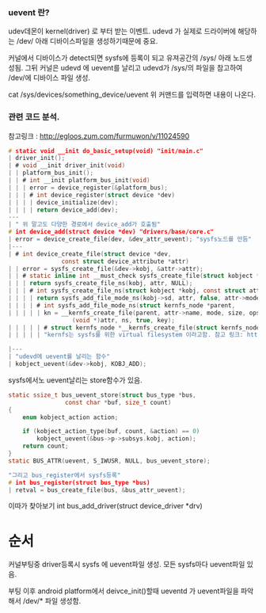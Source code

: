 
### uevent 란?

udev데몬이 kernel(driver) 로 부터 받는 이벤트.
udevd 가 실제로 드라이버에 해당하는 /dev/ 아래 디바이스파일을 생성하기때문에 중요.

커널에서 디바이스가 detect되면 sysfs에 등록이 되고 유져공간의 /sys/ 아래 노드생성됨.
그뒤 커널은 udevd 에 uevent를 날리고 udevd가 /sys/의 파일을 참고하여 /dev/에 디바이스 파일 생성.


cat /sys/devices/something_device/uevent
위 커맨드를 입력하면 내용이 나온다.


### 관련 코드 분석.  

참고링크 : http://egloos.zum.com/furmuwon/v/11024590  




```c
# static void __init do_basic_setup(void) "init/main.c"
| driver_init();
| # void __init driver_init(void)
| | platform_bus_init();
| | # int __init platform_bus_init(void)
| | | error = device_register(&platform_bus);
| | | # int device_register(struct device *dev)
| | | | device_initialize(dev);
| | | | return device_add(dev);
---
| " 위 말고도 다양한 경로에서 device_add가 호출됨"
# int device_add(struct device *dev) "drivers/base/core.c"
| error = device_create_file(dev, &dev_attr_uevent); "sysfs노드를 만듬"
|---
| # int device_create_file(struct device *dev,
		       const struct device_attribute *attr)
| | error = sysfs_create_file(&dev->kobj, &attr->attr);
| | # static inline int __must_check sysfs_create_file(struct kobject *kobj, "include/linux/sysfs.h"
| | | return sysfs_create_file_ns(kobj, attr, NULL);
| | | # int sysfs_create_file_ns(struct kobject *kobj, const struct attribute *attr, "fs/sysfs/file.c"
| | | | return sysfs_add_file_mode_ns(kobj->sd, attr, false, attr->mode, ns);
| | | | # int sysfs_add_file_mode_ns(struct kernfs_node *parent,
| | | | | kn = __kernfs_create_file(parent, attr->name, mode, size, ops,
				  (void *)attr, ns, true, key);
| | | | | # struct kernfs_node *__kernfs_create_file(struct kernfs_node *parent, "fs/kernfs/file.c"
| | | | | "kernfs는 sysfs를 위한 virtual filesystem 이라고함. 참고 링크: http://www.phoronix.com/scan.php?px=MTU3NzQ&page=news_item"

|---
| "udevd에 uevent를 날리는 함수"
| kobject_uevent(&dev->kobj, KOBJ_ADD);


```



sysfs에서노 uevent날리는 store함수가 있음.

```c
static ssize_t bus_uevent_store(struct bus_type *bus,
				const char *buf, size_t count)
{
	enum kobject_action action;

	if (kobject_action_type(buf, count, &action) == 0)
		kobject_uevent(&bus->p->subsys.kobj, action);
	return count;
}
static BUS_ATTR(uevent, S_IWUSR, NULL, bus_uevent_store);

"그리고 bus_register에서 sysfs등록"
# int bus_register(struct bus_type *bus)
| retval = bus_create_file(bus, &bus_attr_uevent);

```


이따가 찾아보기
int bus_add_driver(struct device_driver *drv)





# 순서

커널부팅중 driver등록시 sysfs 에 uevent파일 생성. 모든 sysfs마다 uevent파일 있음.

부팅 이후 android platform에서 deivce_init()할때 ueventd 가 uevent파일을
파악해서 /dev/* 파일 생성함.

